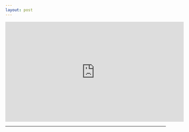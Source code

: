 ```yaml
---
layout: post
---
```


<iframe width="560" height="315" src="https://www.youtube.com/embed/vVVr064nkgw" title="YouTube video player" frameborder="0" allow="accelerometer; autoplay; clipboard-write; encrypted-media; gyroscope; picture-in-picture" allowfullscreen></iframe> 

 <hr>
